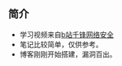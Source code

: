 ## 简介
* 学习视频来自[b站千锋网络安全](https://www.bilibili.com/video/BV1i7411G7vm)
* 笔记比较简单，仅供参考。
* 博客刚刚开始搭建，漏洞百出。
